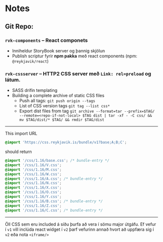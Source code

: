 # Notes

## Git Repo:

### `rvk-components` – React componets

- Inniheldur StoryBook server og þannig skjölun
- Publish scriptur fyrir **npm pakka** með react components (npm:
  `@reykjavik/react`)

### `rvk-cssserver` – HTTP2 CSS server með `Link: rel=preload` og látum.

- SASS drifin templating
- Building a complete archive of static CSS files
  - Push all tags: `git push origin --tags`
  - List of CSS version tags `git tag --list css*`
  - Export dist files from tag
    `git archive --format=tar --prefix=$TAG/ --remote=<repo-if-not-local> $TAG dist | tar -xf - -C css/ && mv $TAG/dist/* $TAG/ && rmdir $TAG/dist`

---

This import URL

```css
@import 'https://css.reykjavik.is/bundle/v1?base;A;B;C';
```

should return

```css
@import '/css/1.16/base.css'; /* bundle-entry */
@import '/css/1.16/V.css';
@import '/css/1.16/M.css';
@import '/css/1.16/W.css';
@import '/css/1.16/A.css'; /* bundle-entry */
@import '/css/1.16/N.css';
@import '/css/1.16/X.css';
@import '/css/1.16/O.css';
@import '/css/1.16/Y.css';
@import '/css/1.16/B.css'; /* bundle-entry */
@import '/css/1.16/Z.css';
@import '/css/1.16/C.css'; /* bundle-entry */
```

---

Öll CSS sem eru included á síðu þurfa að vera í sömu major útgáfu. Ef vefur í
`v1` vill inclúda react widget í `v2` þarf vefurinn annað hvort að uppfæra sig
í `v2` eða nota `<iframe/>`
